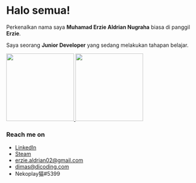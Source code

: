 # Halo semua! 

Perkenalkan nama saya **Muhamad Erzie Aldrian Nugraha** biasa di panggil **Erzie**.

Saya seorang **Junior Developer** yang sedang melakukan tahapan belajar.

<p align="left">
<a href="https://github.com/dimasmds">
  <img height="180em" src="https://github-readme-stats-eight-theta.vercel.app/api?username=dimasmds&show_icons=true&theme=algolia&include_all_commits=true&count_private=true"/>
  <img height="180em" src="https://github-readme-stats-eight-theta.vercel.app/api/top-langs/?username=dimasmds&layout=compact&langs_count=8&theme=algolia"/>
</a>
</p>

### Reach me on
- <a href="(https://www.linkedin.com/in/muhamad-erzie-aldrian-nugraha-142239213/">LinkedIn</a>
- <a href="https://steamcommunity.com/id/N3nPl4yZz/">Steam</a>
- erzie.aldrian02@gmail.com
- dimas@dicoding.com
- Nekoplay猫#5399
